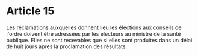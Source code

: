 # Article 15

Les réclamations auxquelles donnent lieu les élections aux conseils de l'ordre doivent être adressées par les électeurs au ministre de la santé publique. Elles ne sont recevables que si elles sont produites dans un délai de huit jours après la proclamation des résultats.

